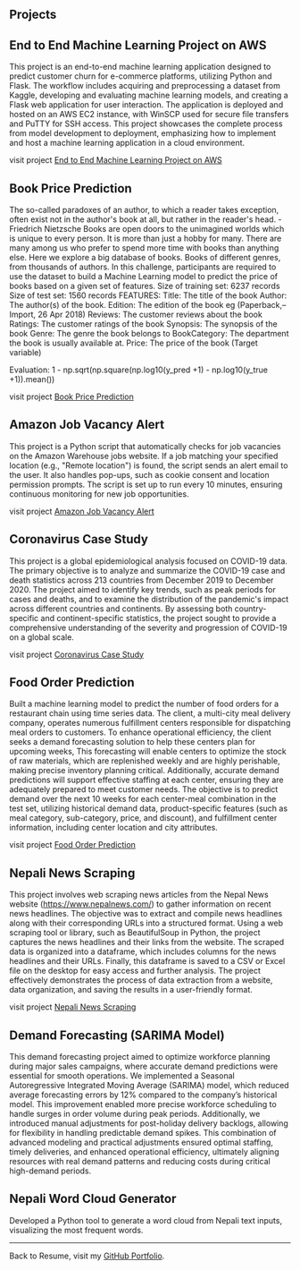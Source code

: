 <div class="content-wrapper">

## Projects


## End to End Machine Learning Project on AWS  


This project is an end-to-end machine learning application designed to predict customer churn for e-commerce platforms, utilizing Python and Flask. The workflow includes acquiring and preprocessing a dataset from Kaggle, developing and evaluating machine learning models, and creating a Flask web application for user interaction. The application is deployed and hosted on an AWS EC2 instance, with WinSCP used for secure file transfers and PuTTY for SSH access. This project showcases the complete process from model development to deployment, emphasizing how to implement and host a machine learning application in a cloud environment.
  

visit project [End to End Machine Learning Project on AWS](https://github.com/aktrikx/e2eml_project)





## Book Price Prediction



The so-called paradoxes of an author, to which a reader takes exception, often exist not in the author's book at all, but rather in the reader's head. - Friedrich Nietzsche Books are open doors to the unimagined worlds which is unique to every person. It is more than just a hobby for many. There are many among us who prefer to spend more time with books than anything else. Here we explore a big database of books. Books of different genres, from thousands of authors. In this challenge, participants are required to use the dataset to build a Machine Learning model to predict the price of books based on a given set of features. Size of training set: 6237 records Size of test  set: 1560 records FEATURES: Title: The title of the book Author: The author(s) of the book. Edition: The edition of the book eg (Paperback,– Import, 26 Apr 2018) Reviews: The customer reviews about the book Ratings: The customer ratings of the book Synopsis: The synopsis of the book Genre: The genre the book belongs to BookCategory: The department the book is usually available at. Price: The price of the book (Target variable)

Evaluation: 1 - np.sqrt(np.square(np.log10(y_pred +1) - np.log10(y_true +1)).mean())



  
visit project [Book Price Prediction](https://github.com/aktrikx/DSprojects/blob/main/Book_Price_Hackathon.ipynb)






## Amazon Job Vacancy Alert



  
This project is a Python script that automatically checks for job vacancies on the Amazon Warehouse jobs website. If a job matching your specified location (e.g., "Remote location") is found, the script sends an alert email to the user. It also handles pop-ups, such as cookie consent and location permission prompts. The script is set up to run every 10 minutes, ensuring continuous monitoring for new job opportunities.



visit project [Amazon Job Vacancy Alert](https://github.com/aktrikx/amazon_job_vacancy_alert)






## Coronavirus Case Study



This project is a global epidemiological analysis focused on COVID-19 data. The primary objective is to analyze and summarize the COVID-19 case and death statistics across 213 countries from December 2019 to December 2020. The project aimed to identify key trends, such as peak periods for cases and deaths, and to examine the distribution of the pandemic's impact across different countries and continents. By assessing both country-specific and continent-specific statistics, the project sought to provide a comprehensive understanding of the severity and progression of COVID-19 on a global scale.

  

visit project [Coronavirus Case Study](https://github.com/aktrikx/DSprojects/blob/main/Coronavirus__Case_Study.ipynb)








## Food Order Prediction


Built a machine learning model to predict the number of food orders for a restaurant chain using time series data.
The client, a multi-city meal delivery company, operates numerous fulfillment centers responsible for dispatching meal orders to  customers. To enhance operational efficiency, the client seeks a demand forecasting solution to help these centers plan for upcoming weeks, This forecasting will enable centers to optimize the stock of raw materials, which are replenished weekly and are highly perishable, making precise inventory planning critical. Additionally, accurate demand predictions will support effective staffing at each center, ensuring they are adequately prepared to meet customer needs. The objective is to predict demand over the next 10 weeks for each center-meal combination in the test set, utilizing historical demand data, product-specific features (such as meal category, sub-category, price, and discount), and fulfillment center information, including center location and city attributes.



visit project [Food Order Prediction](https://github.com/aktrikx/DSprojects/blob/main/Food_order_py.ipynb)





## Nepali News Scraping



This project involves web scraping news articles from the Nepal News website (https://www.nepalnews.com/) to gather information on recent news headlines. The objective was to extract and compile news headlines along with their corresponding URLs into a structured format. Using a web scraping tool or library, such as BeautifulSoup in Python, the project captures the news headlines and their links from the website. The scraped data is organized into a dataframe, which includes columns for the news headlines and their URLs. Finally, this dataframe is saved to a CSV or Excel file on the desktop for easy access and further analysis. The project effectively demonstrates the process of data extraction from a website, data organization, and saving the results in a user-friendly format.

  
visit project [Nepali News Scraping](https://github.com/aktrikx/Python_projects/blob/main/Nepali_News_Scraping.ipynb)






## Demand Forecasting (SARIMA Model) 




This demand forecasting project aimed to optimize workforce planning during major sales campaigns, where accurate demand predictions were essential for smooth operations. We implemented a Seasonal Autoregressive Integrated Moving Average (SARIMA) model, which reduced average forecasting errors by 12% compared to the company’s historical model. This improvement enabled more precise workforce scheduling to handle surges in order volume during peak periods. Additionally, we introduced manual adjustments for post-holiday delivery backlogs, allowing for flexibility in handling predictable demand spikes. This combination of advanced modeling and practical adjustments ensured optimal staffing, timely deliveries, and enhanced operational efficiency, ultimately aligning resources with real demand patterns and reducing costs during critical high-demand periods.
  




## Nepali Word Cloud Generator


Developed a Python tool to generate a word cloud from Nepali text inputs, visualizing the most frequent words.



---

Back to Resume, visit my [GitHub Portfolio](README.md).

</div>
